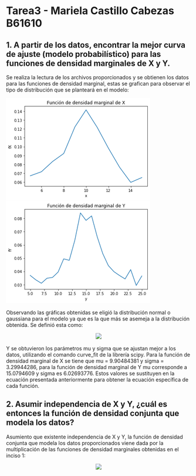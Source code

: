 # Tarea3  - Mariela Castillo Cabezas B61610
## 1. A partir de los datos, encontrar la mejor curva de ajuste (modelo probabilístico) para las funciones de densidad marginales de X y Y.

Se realiza la lectura de los archivos proporcionados y se obtienen los datos para las funciones de densidad marginal, estas se grafican para observar el tipo de distribución que se planteará en el modelo:

![GitHub Logo](fX.png)    ![GitHub Logo](fY.png)

Observando las gráficas obtenidas se eligió la distribución normal o gaussiana para el modelo ya que es la que más se asemeja a la distribución obtenida. Se definió esta como: 
<p align="center">
  <img src="https://render.githubusercontent.com/render/math?math=f_x(x) = \frac{1}{\sqrt{2\pi \sigma ^2}} exp \left[ \frac{-(x -\mu)^2}{2\sigma^2} \right]">  
</p>

Y se obtuvieron los parámetros mu y sigma que se ajustan mejor a los datos, utilizando el comando curve_fit de la librería scipy. Para la función de densidad marginal de X se tiene que mu = 9.90484381 y sigma = 3.29944286, para la función de densidad marginal de Y mu corresponde a 15.0794609 y sigma es 6.02693776. Estos valores se sustituyen en la ecuación presentada anteriormente para obtener la ecuación específica de cada función. 

## 2. Asumir independencia de X y Y, ¿cuál es entonces la función de densidad conjunta que modela los datos? 
Asumiento que existente independencia de X y Y, la función de densidad conjunta que modela los datos proporcionados viene dada por la multiplicación de las funciones de densidad marginales obtenidas en el inciso 1: 

<p align="center">
  <img src="https://render.githubusercontent.com/render/math?math= f_x,y(x,y) = f_x(x) f_y(y)">  
</p>
